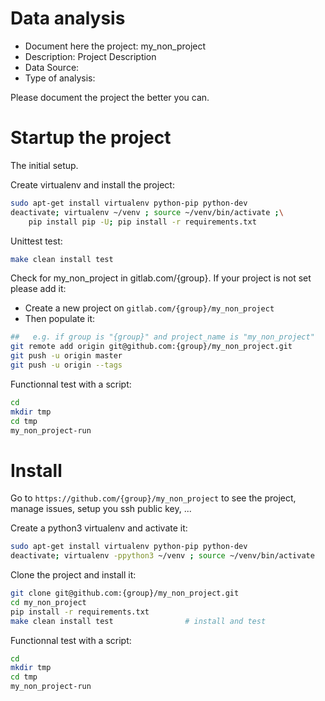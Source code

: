 # Data analysis
- Document here the project: my_non_project
- Description: Project Description
- Data Source:
- Type of analysis:

Please document the project the better you can.

# Startup the project

The initial setup.

Create virtualenv and install the project:
```bash
sudo apt-get install virtualenv python-pip python-dev
deactivate; virtualenv ~/venv ; source ~/venv/bin/activate ;\
    pip install pip -U; pip install -r requirements.txt
```

Unittest test:
```bash
make clean install test
```

Check for my_non_project in gitlab.com/{group}.
If your project is not set please add it:

- Create a new project on `gitlab.com/{group}/my_non_project`
- Then populate it:

```bash
##   e.g. if group is "{group}" and project_name is "my_non_project"
git remote add origin git@github.com:{group}/my_non_project.git
git push -u origin master
git push -u origin --tags
```

Functionnal test with a script:

```bash
cd
mkdir tmp
cd tmp
my_non_project-run
```

# Install

Go to `https://github.com/{group}/my_non_project` to see the project, manage issues,
setup you ssh public key, ...

Create a python3 virtualenv and activate it:

```bash
sudo apt-get install virtualenv python-pip python-dev
deactivate; virtualenv -ppython3 ~/venv ; source ~/venv/bin/activate
```

Clone the project and install it:

```bash
git clone git@github.com:{group}/my_non_project.git
cd my_non_project
pip install -r requirements.txt
make clean install test                # install and test
```
Functionnal test with a script:

```bash
cd
mkdir tmp
cd tmp
my_non_project-run
```
